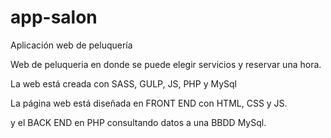 # app-salon
Aplicación web de peluquería


Web de peluqueria en donde se puede elegir servicios y reservar una hora.

La web está creada con SASS, GULP, JS, PHP y MySql

La página web está diseñada en FRONT END con HTML, CSS y JS.

y el BACK END en PHP consultando datos a una BBDD MySql. 
